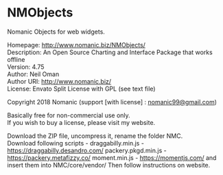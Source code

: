 # NMObjects
Nomanic Objects for web widgets.

Homepage: http://www.nomanic.biz/NMObjects/  
Description: An Open Source Charting and Interface Package that works offline  
Version: 4.75  
Author: Neil Oman  
Author URI: http://www.nomanic.biz/  
License: Envato Split License with GPL (see text file)  
  
Copyright 2018  Nomanic  (support [with license] : nomanic99@gmail.com)  
  
Basically free for non-commercial use only.  
If you wish to buy a license, please visit my website.  
  
Download the ZIP file, uncompress it, rename the folder NMC.  
Download following scripts -
draggabilly.min.js - https://draggabilly.desandro.com/
packery.pkgd.min.js - https://packery.metafizzy.co/
moment.min.js - https://momentjs.com/
and insert them into NMC/core/vendor/
Then follow instructions on website.  
